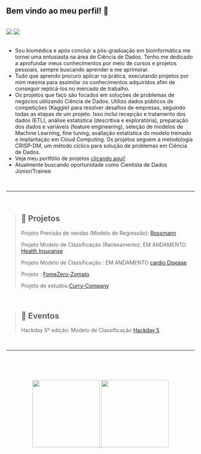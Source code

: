 
 ## Bem vindo ao meu perfil! :star2:
 
<br>
<div><a href = "mailto:talitha.lhk@gmail.com"><img src="https://img.shields.io/badge/Gmail-D14836?style=for-the-badge&logo=gmail&logoColor=white" target="_blank"></a>
<a href="https://www.linkedin.com/in/talitha-stella/" target="_blank"><img src="https://img.shields.io/badge/-LinkedIn-%230077B5?style=for-the-badge&logo=linkedin&logoColor=white" target="_blank"></a>   
</div>
<br>

* Sou biomédica e após concluir a pós-graduação em bioinformática me tornei uma entusiasta na área de Ciência de Dados. Tenho me dedicado a aprofundar meus conhecimentos por meio de cursos e projetos pessoais, sempre buscando aprender e me aprimorar. 
* Tudo que aprendo procuro aplicar na prática, executando projetos por mim mesma para assimilar os conhecimentos adquiridos afim de conseguir replicá-los no mercado de trabalho. 
* Os projetos que faço são focados em soluções de problemas de negócios utilizando Ciência de Dados. Utilizo dados públicos de competições (Kaggle) para resolver desafios de empresas, seguindo todas as etapas de um projeto. Isso inclui recepção e tratamento dos dados (ETL), análise estatística (descritiva e exploratória), preparação dos dados e variáveis (feature engineering), seleção de modelos de Machine Learning, fine tuning, avaliação estatística do modelo treinado e implantação em Cloud Computing. Os projetos seguem a metodologia CRISP-DM, um método cíclico para solução de problemas em Ciência de Dados.
* Veja meu portfólio de projetos <a href = "https://talithastella.github.io/portfolio_projetos/">clicando aqui!</a>
* Atualmente buscando oportunidade como Cientista de Dados Júnior/Trainee
<br>

<hr>
<br>

> <H2>🔭 Projetos</H2>
> 
>Projeto Previsão de vendas (Modelo de Regressão): [Rossmann](https://github.com/TalithaStella/rossmann_project)
> 
>Projeto Modelo de Classificação (Rankeamento): EM ANDAMENTO [Health Insuranse](https://github.com/TalithaStella/Health_Insurence)
> 
>Projeto Modelo de Classificação : EM ANDAMENTO [cardio Disease](https://github.com/TalithaStella/CardioDisease)
> 
>Projeto : [FomeZero-Zomato](https://github.com/TalithaStella/fomezero_zomato)
>
>Projeto de estudos:[Curry-Company](https://github.com/TalithaStella/Curry_Company)

<br>

> <H2>🔖 Eventos </H2>
> 
>Hackday 5º edição: Modelo de Classificação [Hackday 5](https://github.com/TalithaStella/HackDay_5)

<br><hr><br>
<br><br>

<p align="center">
<a href="https://github.com/TalithaStella">
  <img height="180em" src="https://github-readme-stats-eight-theta.vercel.app/api?username=TalithaStella&show_icons=true&theme=dracula&include_all_commits=true&count_private=true"/>
  <img height="180em" src="https://github-readme-stats-eight-theta.vercel.app/api/top-langs/?username=TalithaStella&layout=compact&langs_count=8&theme=dracula"/>
</a>
</p>

